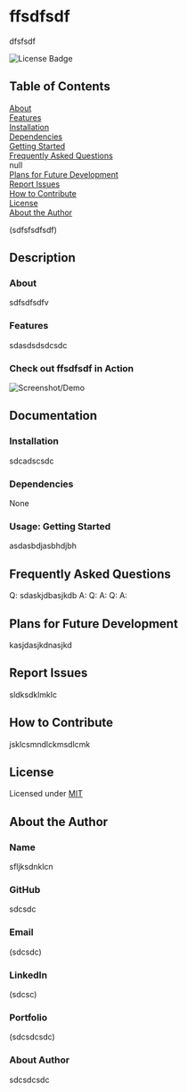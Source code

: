 # ffsdfsdf

dfsfsdf

![License Badge](https://img.shields.io/badge/License-MIT-blue.svg)

## Table of Contents

[About](#about)  
[Features](#features)  
[Installation](#installation)  
[Dependencies](#dependencies)  
[Getting Started](#usage-getting-started)  
[Frequently Asked Questions](#frequently-asked-questions)  
null  
[Plans for Future Development](#plans-for-future-development)  
[Report Issues](#report-issues)  
[How to Contribute](#how-to-contribute)  
[License](#license)  
[About the Author](#about-the-author)

(sdfsfsdfsdf)

## Description

### About

sdfsdfsdfv

### Features

sdasdsdsdcsdc

### Check out ffsdfsdf in Action

![Screenshot/Demo](dsdcsdcdsc)

## Documentation

### Installation

sdcadscsdc

### Dependencies

None


### Usage: Getting Started

asdasbdjasbhdjbh

## Frequently Asked Questions

Q: sdaskjdbasjkdb
A:
Q:
A:
Q:
A:

## Plans for Future Development

kasjdasjkdnasjkd

## Report Issues

sldksdklmklc

## How to Contribute

jsklcsmndlckmsdlcmk

## License

Licensed under [MIT](https://choosealicense.com/licenses/MIT)

## About the Author

### Name

sfljksdnklcn

### GitHub

sdcsdc

### Email

(sdcsdc)

### LinkedIn

(sdcsc)

### Portfolio

(sdcsdcsdc)

### About Author

sdcsdcsdc
